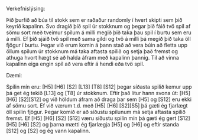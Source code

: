 Verkefnislýsing:

Þið þurfið að búa til stokk sem er raðaður randomly í hvert skipti sem þið keyrið kapalinn. Svo dragið þið spil úr stokknum og þegar þið fáið tvö spil af sömu sort með tveimur spilum á milli megið þið taka þau spil í burtu sem eru á milli. Ef þið sjáið tvö spil með sama gildi og tvö á milli þá megið þið taka öll fjögur í burtu. Þegar við erum komin á þann stað að vera búin að fletta upp öllum spilum úr stokknum má taka aftasta spilið og setja það fremst og athuga hvort hægt sé að halda áfram með kapalinn þannig. Til að vinna kapalinn eiga engin spil að vera eftir á hendi eða tvö spil.

Dæmi:

Spilin mín eru: [H5] [H6] [S2] [L13] [T8] [S12] þegar síðasta spilið kemur upp þá get ég tekið [L13] og [T8] úr stokknum. Eftir það lítur hann svona út: [H5] [H6] [S2][S12] og við höldum áfram að draga þar sem [H5] og [S12] eru ekki af sömu sort. Ef við værum t.d. með [H5] [H6] [S2][S5] þá gæti ég fjarlægt öll spilin fjögur. Þegar komið er að síðustu spilunum má setja aftasta spilið fremst. Ef [H5] [H6] [S2] [S12] væru síðustu spilin mín þá gæti ég gert [S12] [H5] [H6] [S2] og þarna mætti ég fjarlægja [H5] og [H6] og eftir standa [S12] og [S2] og ég vann kapalinn.